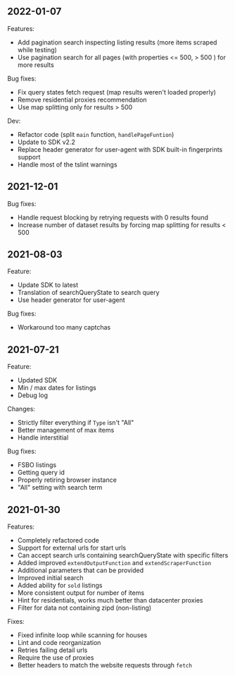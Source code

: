 ## 2022-01-07

Features:
- Add pagination search inspecting listing results (more items scraped while testing) 
- Use pagination search for all pages (with properties <= 500, > 500 ) for more results

Bug fixes:
- Fix query states fetch request (map results weren't loaded properly)
- Remove residential proxies recommendation
- Use map splitting only for results > 500

Dev:
- Refactor code (split `main` function, `handlePageFuntion`)
- Update to SDK v2.2
- Replace header generator for user-agent with SDK built-in fingerprints support
- Handle most of the tslint warnings

## 2021-12-01

Bug fixes:
- Handle request blocking by retrying requests with 0 results found
- Increase number of dataset results by forcing map splitting for results < 500

## 2021-08-03

Feature:
- Update SDK to latest
- Translation of searchQueryState to search query
- Use header generator for user-agent

Bug fixes:
- Workaround too many captchas

## 2021-07-21

Feature:
- Updated SDK
- Min / max dates for listings
- Debug log

Changes:
- Strictly filter everything if `Type` isn't "All"
- Better management of max items
- Handle interstitial

Bug fixes:
- FSBO listings
- Getting query id
- Properly retiring browser instance
- "All" setting with search term

## 2021-01-30

Features:
- Completely refactored code
- Support for external urls for start urls
- Can accept search urls containing searchQueryState with specific filters
- Added improved `extendOutputFunction` and `extendScraperFunction`
- Additional parameters that can be provided
- Improved initial search
- Added ability for `sold` listings
- More consistent output for number of items
- Hint for residentials, works much better than datacenter proxies
- Filter for data not containing zipd (non-listing)

Fixes:
- Fixed infinite loop while scanning for houses
- Lint and code reorganization
- Retries failing detail urls
- Require the use of proxies
- Better headers to match the website requests through `fetch`
